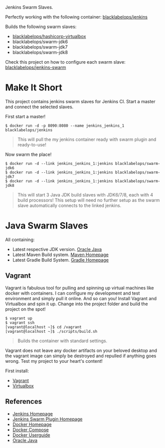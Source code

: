 Jenkins Swarm Slaves.

Perfectly working with the following container: [blacklabelops/jenkins](https://github.com/blacklabelops/jenkins)

Builds the following swarm slaves:

* [blacklabelops/hashicorp-virtualbox](https://github.com/blacklabelops/swarm/tree/master/hashicorp-virtualbox)
* blacklabelops/swarm-jdk6
* blacklabelops/swarm-jdk7
* blacklabelops/swarm-jdk8

Check this project on how to configure each swarm slave: [blacklabelops/jenkins-swarm](https://github.com/blacklabelops/jenkins-swarm)

# Make It Short

This project contains jenkins swarm slaves for Jenkins CI. Start a master and connect the selected slaves.

First start a master!

~~~~
$ docker run -d -p 8090:8080 --name jenkins_jenkins_1 blacklabelops/jenkins
~~~~

> This will pull the my jenkins container ready with swarm plugin and ready-to-use!

Now swarm the place!

~~~~
$ docker run -d --link jenkins_jenkins_1:jenkins blacklabelops/swarm-jdk6
$ docker run -d --link jenkins_jenkins_1:jenkins blacklabelops/swarm-jdk7
$ docker run -d --link jenkins_jenkins_1:jenkins blacklabelops/swarm-jdk8
~~~~

> This will start 3 Java JDK build slaves with JDK6/7/8, each with 4 build processors! This setup will
need no further setup as the swarm slave automatically connects to the linked jenkins.

# Java Swarm Slaves

All containing:

* Latest respective JDK version. [Oracle Java](https://java.com/de/download/)
* Latest Maven Build system. [Maven Homepage](https://maven.apache.org/)
* Latest Gradle Build System. [Gradle Homepage](https://gradle.org/)

## Vagrant

Vagrant is fabulous tool for pulling and spinning up virtual machines like docker with containers. I can configure my development and test environment and simply pull it online. And so can you! Install Vagrant and Virtualbox and spin it up. Change into the project folder and build the project on the spot!

~~~~
$ vagrant up
$ vagrant ssh
[vagrant@localhost ~]$ cd /vagrant
[vagrant@localhost ~]$ ./scripts/build.sh
~~~~

> Builds the container with standard settings.

Vagrant does not leave any docker artifacts on your beloved desktop and the vagrant image can simply be destroyed and repulled if anything goes wrong. Test my project to your heart's content!

First install:

* [Vagrant](https://www.vagrantup.com/)
* [Virtualbox](https://www.virtualbox.org/)

## References

* [Jenkins Homepage](http://jenkins-ci.org/)
* [Jenkins Swarm Plugin Homepage](https://wiki.jenkins-ci.org/display/JENKINS/Swarm+Plugin)
* [Docker Homepage](https://www.docker.com/)
* [Docker Compose](https://docs.docker.com/compose/)
* [Docker Userguide](https://docs.docker.com/userguide/)
* [Oracle Java](https://java.com/de/download/)
